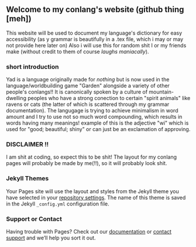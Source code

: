 ## Welcome to my conlang's website (github thing [meh])

This website will be used to document my language's dictionary for easy accessibility (as y grammar is beautifully in a .tex file, which i may or may not provide here later on)
Also i will use this for random shit I or my friends make (without credit to them of course *laughs maniacally*).

### short introduction

Yad is a language originally made for _nothing_ but is now used in the language/worldbuilding game "Garden" alongside a variety of other people's conlangs!!
It is canonically spoken by a culture of mountain-dwelling peoples who have a strong conection to certain "spirit animals" like ravens or cats (the latter of which is scattered through my grammar documentation). The langugage is trying to achieve minimalism in word amount and I try to use not so much word compounding, which results in words having many meanings! example of this is the adjective "wi" which is used for "good; beautiful; shiny" or can just be an exclamation of approving.

### DISCLAIMER !!

I am shit at coding, so expect this to be shit!
The layout for my conlang pages will probably be made by me(!!), so it will probably look shit.

### Jekyll Themes

Your Pages site will use the layout and styles from the Jekyll theme you have selected in your [repository settings](https://github.com/notinsanejustmad/yad/settings). The name of this theme is saved in the Jekyll `_config.yml` configuration file.

### Support or Contact

Having trouble with Pages? Check out our [documentation](https://docs.github.com/categories/github-pages-basics/) or [contact support](https://support.github.com/contact) and we’ll help you sort it out.
